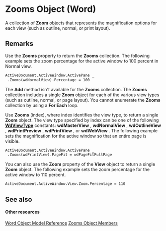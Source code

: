 
# Zooms Object (Word)

A collection of  **[Zoom](9a07fe91-fe6c-21f8-7022-1c56676b89ef.md)** objects that represents the magnification options for each view (such as outline, normal, or print layout).


## Remarks

Use the  **Zooms** property to return the **Zooms** collection. The following example sets the zoom percentage for the active window to 100 percent in Normal view.


```vb
ActiveDocument.ActiveWindow.ActivePane _ 
 .Zooms(wdNormalView).Percentage = 100
```

The  **Add** method isn't available for the **Zooms** collection. The **Zooms** collection includes a single **Zoom** object for each of the various view types (such as outline, normal, or page layout). You cannot enumerate the **Zooms** collection by using a **For Each** loop.

Use  **Zooms** (index), where index identifies the view type, to return a single **Zoom** object. The view type specified by index can be one of the following **[WdViewType](ade8beac-7f70-2923-a40f-d2c0f900c585.md)** constants: **wdMasterView** , **wdNormalView** , **wdOutlineView** , **wdPrintPreview** , **wdPrintView** , or **wdWebView** . The following example sets the magnification for the active window so that an entire page is visible.




```vb
ActiveDocument.ActiveWindow.ActivePane _ 
 .Zooms(wdPrintView).PageFit = wdPageFitFullPage
```

You can also use the  **Zoom** property of the **View** object to return a single **Zoom** object. The following example sets the zoom percentage for the active window to 110 percent.




```vb
ActiveDocument.ActiveWindow.View.Zoom.Percentage = 110
```


## See also


#### Other resources


[Word Object Model Reference](http://msdn.microsoft.com/library/be452561-b436-bb9b-6f94-3faa9a74a6fd%28Office.15%29.aspx)
[Zooms Object Members](cba764fc-3420-7dac-a17c-76deaa6e6a9e.md)
